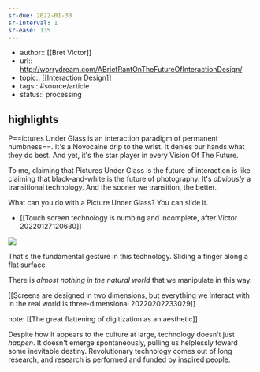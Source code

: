 ```yaml
---
sr-due: 2022-01-30
sr-interval: 1
sr-ease: 135
---
```


- author:: [[Bret Victor]]
- url:: http://worrydream.com/ABriefRantOnTheFutureOfInteractionDesign/
- topic:: [[Interaction Design]]
- tags:: #source/article
- status:: processing

## highlights

P==ictures Under Glass is an interaction paradigm of permanent numbness==. It's a Novocaine drip to the wrist. It denies our hands what they do best. And yet, it's the star player in every Vision Of The Future.

To me, claiming that Pictures Under Glass is the future of interaction is like claiming that black-and-white is the future of photography. It's _obviously_ a transitional technology. And the sooner we transition, the better.

What can you do with a Picture Under Glass? You can slide it.

- [[Touch screen technology is numbing and incomplete, after Victor 20220127120630]]

![](http://worrydream.com/ABriefRantOnTheFutureOfInteractionDesign/Images/ManipSlide.jpg)

That's the fundamental gesture in this technology. Sliding a finger along a flat surface.

There is _almost nothing in the natural world_ that we manipulate in this way.

[[Screens are designed in two dimensions, but everything we interact with in the real world is three-dimensional 20220202233029]]

note: [[The great flattening of digitization as an aesthetic]]

Despite how it appears to the culture at large, technology doesn't just _happen_. It doesn't emerge spontaneously, pulling us helplessly toward some inevitable destiny. Revolutionary technology comes out of long research, and research is performed and funded by inspired people.
